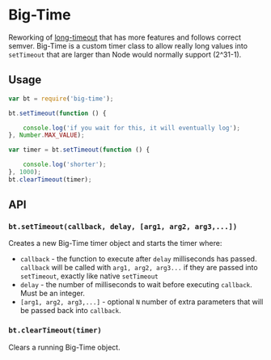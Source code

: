# Big-Time

Reworking of [long-timeout](https://github.com/tellnes/long-timeout) that has more features and follows correct semver. Big-Time is a custom timer class to allow really long values into `setTimeout` that are larger than Node would normally support (2^31-1).

## Usage

```js
var bt = require('big-time');

bt.setTimeout(function () {

    console.log('if you wait for this, it will eventually log');
}, Number.MAX_VALUE);

var timer = bt.setTimeout(function () {

    console.log('shorter');
}, 1000);
bt.clearTimeout(timer);
```

## API

### `bt.setTimeout(callback, delay, [arg1, arg2, arg3,...])`

Creates a new Big-Time timer object and starts the timer where:

- `callback` - the function to execute after `delay` milliseconds has passed. `callback` will be called with `arg1, arg2, arg3...` if they are passed into `setTimeout`, exactly like native `setTimeout`
- `delay` - the number of milliseconds to wait before executing `callback`. Must be an integer.
- `[arg1, arg2, arg3,...]` - optional `N` number of extra parameters that will be passed back into `callback`.

### `bt.clearTimeout(timer)`

Clears a running Big-Time object.
